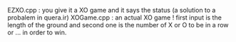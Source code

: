 EZXO.cpp :
  you give it a XO game and it says the status (a solution to a probalem in quera.ir)
XOGame.cpp :
  an actual XO game ! first input is the length of the ground and second one is the number of X or O to be in a row or ... in order to win.
